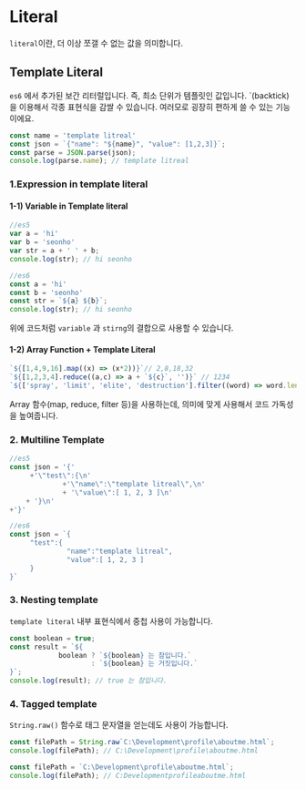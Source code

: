 # Literal 
`literal`이란, 더 이상 쪼갤 수 없는 값을 의미합니다.

## Template Literal
`es6` 에서 추가된 보간 리터럴입니다. 즉, 최소 단위가 템플릿인 값입니다. 
`(backtick) 을 이용해서 각종 표현식을 감쌀 수 있습니다.
여러모로 굉장히 편하게 쓸 수 있는 기능이에요.

```js
const name = 'template litreal'
const json = `{"name": "${name}", "value": [1,2,3]}`;
const parse = JSON.parse(json);
console.log(parse.name); // template litreal
```

### 1.Expression in template literal
#### 1-1) Variable in Template literal
```js
//es5
var a = 'hi'
var b = 'seonho'
var str = a + ' ' + b;
console.log(str); // hi seonho

//es6
const a = 'hi'
const b = 'seonho'
const str = `${a} ${b}`;
console.log(str); // hi seonho
```
위에 코드처럼 `variable` 과 `stirng`의 결합으로 사용할 수 있습니다.
#### 1-2) Array Function + Template Literal
```js
`${[1,4,9,16].map((x) => (x*2))}`// 2,8,18,32
`${[1,2,3,4].reduce((a,c) => a + `${c}`, '')}` // 1234
`${['spray', 'limit', 'elite', 'destruction'].filter((word) => word.length === 5)}` // spray,limit,elite
```
Array 함수(map, reduce, filter 등)을 사용하는데, 의미에 맞게 사용해서 코드 가독성을 높여줍니다.
### 2. Multiline Template
```js
//es5
const json = '{'
     +'\"test\":{\n'
             +'\"name\":\"template litreal\",\n'
             + '\"value\":[ 1, 2, 3 ]\n'
    + '}\n'
+'}'
```
```js
//es6
const json = `{
     "test":{
              "name":"template litreal",
              "value":[ 1, 2, 3 ]
     }
}`
```
### 3. Nesting template
`template literal` 내부 표현식에서 중첩 사용이 가능합니다. 
```js
const boolean = true;
const result = `${
            boolean ? `${boolean} 는 참입니다.`
                    : `${boolean} 는 거짓입니다.`
}`;
console.log(result); // true 는 참입니다.
```
### 4. Tagged template
`String.raw()` 함수로 태그 문자열을 얻는데도 사용이 가능합니다.
```js
const filePath = String.raw`C:\Development\profile\aboutme.html`; 
console.log(filePath); // C:\Development\profile\aboutme.html

const filePath = `C:\Development\profile\aboutme.html`; 
console.log(filePath); // C:Developmentprofileaboutme.html
```